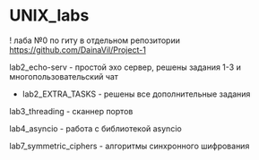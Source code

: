 # UNIX_labs

! лаба №0 по гиту в отдельном репозитории https://github.com/DainaVil/Project-1

lab2_echo-serv - простой эхо сервер, решены задания 1-3 и многопользовательский чат
+ lab2_EXTRA_TASKS - решены все дополнительные задания

lab3_threading - сканнер портов

lab4_asyncio - работа с библиотекой asyncio

lab7_symmetric_ciphers - алгоритмы синхронного шифрования
